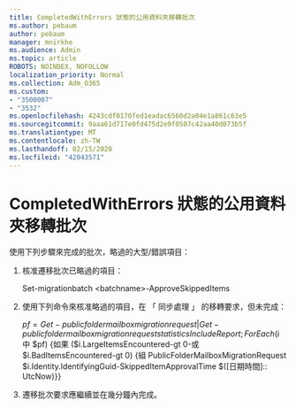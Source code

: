 ```yaml
---
title: CompletedWithErrors 狀態的公用資料夾移轉批次
ms.author: pebaum
author: pebaum
manager: mnirkhe
ms.audience: Admin
ms.topic: article
ROBOTS: NOINDEX, NOFOLLOW
localization_priority: Normal
ms.collection: Adm_O365
ms.custom:
- "3500007"
- "3532"
ms.openlocfilehash: 4243cdf0170fed1eadac6560d2a04e1a861c63e5
ms.sourcegitcommit: 9aaa61d717e0fd475d2e9f0507c42aa40d073b5f
ms.translationtype: MT
ms.contentlocale: zh-TW
ms.lasthandoff: 02/15/2020
ms.locfileid: "42043571"
---
```

# <a name="for-public-folder-migration-batch-with-completedwitherrors-status"></a>CompletedWithErrors 狀態的公用資料夾移轉批次

使用下列步驟來完成的批次，略過的大型/錯誤項目： 
1. 核准遷移批次已略過的項目：

    Set-migrationbatch \<batchname>-ApproveSkippedItems 
2. 使用下列命令來核准略過的項目，在 「 同步處理 」 的移轉要求，但未完成：

    $pf = Get-publicfoldermailboxmigrationrequest |Get-publicfoldermailboxmigrationrequeststatistics IncludeReport;ForEach ($i 中 $pf) {如果 ($i.LargeItemsEncountered-gt 0-或 $i.BadItemsEncountered-gt 0) {組 PublicFolderMailboxMigrationRequest $i.Identity.IdentifyingGuid-SkippedItemApprovalTime $([日期時間]:: UtcNow)}}
3. 遷移批次要求應繼續並在幾分鐘內完成。

